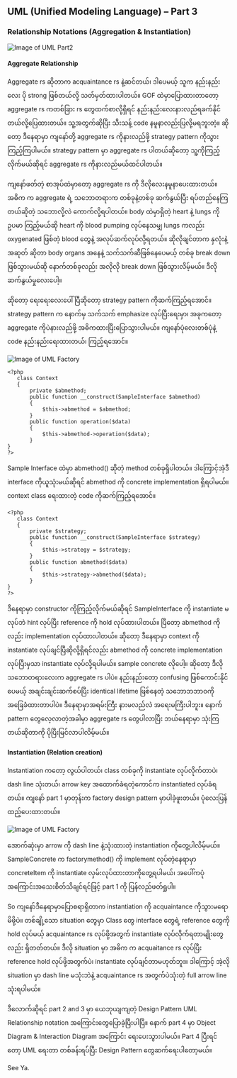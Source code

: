 ## UML (Unified Modeling Language) – Part 3
### Relationship Notations (Aggregation & Instantiation)
![Image of UML Part2](https://raw.githubusercontent.com/HlaingTinHtun/OOP-Design-Patterns-In-PHP/master/images/uml-part3.png)


#### Aggregate Relationship

Aggregate rs ဆိုတာက acquaintance rs နဲ့ဆင်တယ်၊ ဒါပေမယ့် သူက နည်းနည်းလေး ပို strong ဖြစ်တယ်လို့ သတ်မှတ်ထားပါတယ်။ GOF ထဲမှာပြောထားတာတော့ aggregate rs ကတစ်ခြား rs တွေထက်စာလို့ရှိရင် နည်းနည်းလေးနားလည်ရခက်နိုင်တယ်လို့ပြေထားတယ်။ သူ့အတွက်ဆိုပြီး သီးသန့် code နမူနာလည်းပြလို့မရဘူးတဲ့။ ဆိုတော့ ဒီနေရာမှာ ကျနော်တို့ aggregate rs ကိုနားလည်ဖို့ strategy pattern ကိုသွားကြည့်ကြပါမယ်။ strategy pattern မှာ aggregate rs ပါတယ်ဆိုတော့ သူ့ကိုကြည့်လိုက်မယ်ဆိုရင် aggregate rs ကိုနားလည်မယ်ထင်ပါတယ်။

ကျနော်ဖတ်တဲ့ စာအုပ်ထဲမှာတော့ aggregate rs ကို ဒီလိုလေးနမူနာပေးထားတယ်။ အဓိက က aggregate ရဲ့ သဘောတရားက တစ်ခုနဲ့တစ်ခု ဆက်နွယ်ပြီး ရပ်တည်နေကြတယ်ဆိုတဲ့ သဘောလို့လဲ ကောက်လို့ရပါတယ်။ body ထဲမှာရှိတဲ့ heart နဲ့ lungs ကို ဥပမာ ကြည့်မယ်ဆို heart ကို blood pumping လုပ်နေသမျှ lungs ကလည်း oxygenated ဖြစ်တဲ့ blood တွေနဲ့ အလုပ်ဆက်လုပ်လို့ရတယ်။ ဆိုလိုချင်တာက နှလုံးနဲ့ အဆုတ် ဆိုတာ body organs အနေနဲ့ သက်သက်ဆီဖြစ်နေပေမယ့် တစ်ခု break down ဖြစ်သွားမယ်ဆို နောက်တစ်ခုလည်း အလိုလို break down ဖြစ်သွားလိမ့်မယ်။ ဒီလိုဆက်နွယ်မှုလေးပေါ့။

ဆိုတော့ ရေးရေးလေးပေါ်ပြီဆိုတော့ strategy pattern ကိုဆက်ကြည့်ရအောင်။ strategy pattern က နောက်မှ သက်သက် emphasize လုပ်ပြီးရေးမှာ၊ အခုကတော့ aggregate ကိုပဲနားလည်ဖို့ အဓိကထားပြီးပြောသွားပါမယ်။ ကျနော်ပုံလေးတစ်ပုံနဲ့ code နည်းနည်းရေးထားတယ်၊ ကြည့်ရအောင်။

![Image of UML Factory](https://raw.githubusercontent.com/HlaingTinHtun/OOP-Design-Patterns-In-PHP/master/images/aggregaters.png)

```
<?php
   class Context
   {
       private $abmethod;
       public function __construct(SampleInterface $abmethod)
       {
           $this->abmethod = $abmethod;
       }
       public function operation($data)
       {
           $this->abmethod->operation($data);
       }
}
?>
```
Sample Interface ထဲမှာ abmethod() ဆိုတဲ့ method တစ်ခုရှိပါတယ်။ ဒါကြောင့်အဲ့ဒီ interface ကိုယူသုံးမယ်ဆိုရင် abmethod ကို concrete implementation ရှိရပါမယ်။ context class ရေးထားတဲ့ code ကိုဆက်ကြည့်ရအောင်။

```
<?php
   class Context
   {
       private $strategy;
       public function __construct(SampleInterface $strategy)
       {
           $this->strategy = $strategy;
       }
       public function abmethod($data)
       {
           $this->strategy->abmethod($data);
       }
}
?>
```
ဒီနေရာမှာ constructor ကိုကြည့်လိုက်မယ်ဆိုရင် SampleInterface ကို instantiate မလုပ်ဘဲ hint လုပ်ပြီး reference ကို hold လုပ်ထားပါတယ်။ ပြီတော့ abmethod ကိုလည်း implementation လုပ်ထားပါတယ်။ ဆိုတော့ ဒီနေရာမှာ context ကို instantiate လုပ်ချင်ပြီဆိုလို့ရှိရင်လည်း abmethod ကို concrete implementation လုပ်ပြီးမှသာ instantiate လုပ်လို့ရပါမယ်။ sample concrete လိုပေါ့။ ဆိုတော့ ဒီလို သဘောတရားလေးက aggregate rs ပါပဲ။ နည်းနည်းတော့ confusing ဖြစ်ကောင်းနိုင်ပေမယ့် အချင်းချင်းဆက်စပ်ပြီး identical lifetime ဖြစ်နေတဲ့ သဘောဘဘာဝကို အခြေခံထားတာပါပဲ။ ဒီနေရာမှာအရမ်းကြီး နားမလည်လဲ အရေးမကြီးပါဘူး။ နောက် pattern တွေလေ့လာတဲ့အခါမှာ aggregate rs တွေပါလာပြီး ဘယ်နေရာမှာ သုံးကြတယ်ဆိုတာကို ပိုပြီးမြင်လာပါလိမ့်မယ်။

#### Instantiation (Relation creation)

Instantiation ကတော့ လွယ်ပါတယ်၊ class တစ်ခုကို instantiate လုပ်လိုက်တာပဲ၊ dash line သုံးတယ်၊ arrow key အထောက်ခံရတဲ့ကောင်က instantiated လုပ်ခံရတယ်။ ကျနော် part 1 မှာတုန်းက factory design pattern မှာပါခဲ့ဖူးတယ်။ ပုံလေးပြန်ထည့်ပေးထားတယ်။

![Image of UML Factory](https://raw.githubusercontent.com/HlaingTinHtun/OOP-Design-Patterns-In-PHP/master/images/uml-factory-pattern.png)

အောက်ဆုံးမှာ arrow ကို dash line နဲ့သုံးထားတဲ့ instantiation ကိုတွေ့ပါလိမ့်မယ်။ SampleConcrete က factorymethod() ကို implement လုပ်တဲ့နေရာမှာ concreteItem ကို instantiate လှမ်းလုပ်ထားတာကိုတွေ့ရပါမယ်၊ အပေါ်ကပုံ အကြောင်းအသေးစိတ်သိချင်ရင်ဖြင့် part 1 ကို ပြန်လည်ဖတ်ရှုပါ။

So ကျနော်ဒီနေရာမှာပြောစရာရှိတာက instantiation ကို acquaintance ကိုသွားမရောမိဖို့ပဲ။ တစ်ချို့သော situation တွေမှာ Class တွေ interface တွေရဲ့ reference တွေကို hold လုပ်မယ့် acquaintance rs လုပ်ဖို့အတွက် instantiate လုပ်လိုက်ရတာမျိုးတွေလည်း ရှိတတ်တယ်။ ဒီလို situation မှာ အဓိက က acquaitance rs လုပ်ပြီး reference hold လုပ်ဖို့အတွက်ပဲ၊ instantiate လုပ်ချင်တာမဟုတ်ဘူး။ ဒါကြောင့် အဲ့လို situation မှာ dash line မသုံးဘဲနဲ့ acquaintance rs အတွက်ပဲသုံးတဲ့ full arrow line သုံးရပါမယ်။

ဒီလောက်ဆိုရင် part 2 and 3 မှာ ယေဘုယျကျတဲ့ Design Pattern UML Relationship notation အကြောင်းတွေပြောခဲ့ပြီးပါပြီ။ နောက် part 4 မှာ Object Diagram & Interaction Diagram အကြောင်း ရေးပေးသွားပါမယ်။ Part 4 ပြီးရင်တော့ UML ရေးတာ တစ်ခန်းရပ်ပြီး Design Pattern တွေဆက်ရေးပါတော့မယ်။

See Ya.
